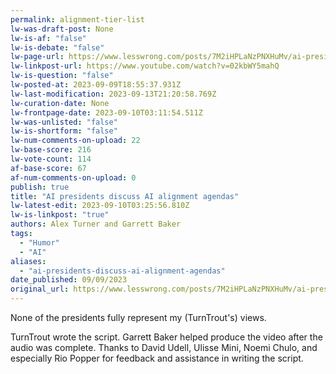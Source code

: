```yaml
---
permalink: alignment-tier-list
lw-was-draft-post: None
lw-is-af: "false"
lw-is-debate: "false"
lw-page-url: https://www.lesswrong.com/posts/7M2iHPLaNzPNXHuMv/ai-presidents-discuss-ai-alignment-agendas
lw-linkpost-url: https://www.youtube.com/watch?v=02kbWY5mahQ
lw-is-question: "false"
lw-posted-at: 2023-09-09T18:55:37.931Z
lw-last-modification: 2023-09-13T21:20:58.769Z
lw-curation-date: None
lw-frontpage-date: 2023-09-10T03:11:54.511Z
lw-was-unlisted: "false"
lw-is-shortform: "false"
lw-num-comments-on-upload: 22
lw-base-score: 216
lw-vote-count: 114
af-base-score: 67
af-num-comments-on-upload: 0
publish: true
title: "AI presidents discuss AI alignment agendas"
lw-latest-edit: 2023-09-10T03:25:56.810Z
lw-is-linkpost: "true"
authors: Alex Turner and Garrett Baker
tags: 
  - "Humor"
  - "AI"
aliases: 
  - "ai-presidents-discuss-ai-alignment-agendas"
date_published: 09/09/2023
original_url: https://www.lesswrong.com/posts/7M2iHPLaNzPNXHuMv/ai-presidents-discuss-ai-alignment-agendas
---
```

None of the presidents fully represent my (TurnTrout's) views.

TurnTrout wrote the script. Garrett Baker helped produce the video after the audio was complete. Thanks to David Udell, Ulisse Mini, Noemi Chulo, and especially Rio Popper for feedback and assistance in writing the script.